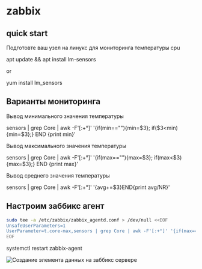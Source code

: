 # zabbix
## quick start

Подготовте ваш узел на линукс для мониторинга температуры cpu

apt update && apt install lm-sensors

or

yum install lm_sensors

## Варианты мониторинга

Вывод минимального значения температуры

sensors | grep Core | awk -F'[:+°]' '{if(min==""){min=$3}; if($3<min) {min=$3};} END {print min}'

Вывод максимального значения температуры

sensors | grep Core | awk -F'[:+°]' '{if(max==""){max=$3}; if(max<$3) {max=$3};} END {print max}'

Вывод среднего значения температуры

sensors | grep Core | awk -F'[:+°]' '{avg+=$3}END{print avg/NR}'

## Настроим заббикс агент
```sh
sudo tee -a /etc/zabbix/zabbix_agentd.conf > /dev/null <<EOF
UnsafeUserParameters=1
UserParameter=t.core-max,sensors | grep Core | awk -F'[:+°]' '{if(max==""){max=$3}; if(max<$3) {max=$3};} END {print max}'
EOF
```
systemctl restart zabbix-agent

![Создание элемента данных на заббикс сервере](https://github.com/toxi42/zabbix/raw/main/screenshots/element-dannih.png)

